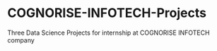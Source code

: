 # COGNORISE-INFOTECH-Projects
Three Data Science Projects for internship at COGNORISE INFOTECH company
